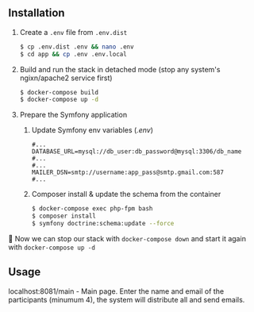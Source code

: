 ## Installation

1. Create a `.env` file from `.env.dist` 

    ```sh
    $ cp .env.dist .env && nano .env
    $ cd app && cp .env .env.local
    ```

2. Build and run the stack in detached mode (stop any system's ngixn/apache2 service first)

    ```sh
    $ docker-compose build
    $ docker-compose up -d
    ```

3. Prepare the Symfony application
    1. Update Symfony env variables (*.env*)

        ```
        #...
        DATABASE_URL=mysql://db_user:db_password@mysql:3306/db_name
        #...
        #...
        MAILER_DSN=smtp://username:app_pass@smtp.gmail.com:587
        #...
        ```

    2. Composer install & update the schema from the container

        ```sh
        $ docker-compose exec php-fpm bash
        $ composer install
        $ symfony doctrine:schema:update --force
        ```

:tada: Now we can stop our stack with `docker-compose down` and start it again with `docker-compose up -d`

## Usage

localhost:8081/main - Main page. Enter the name and email of the participants (minumum 4), the system will distribute all and send emails.